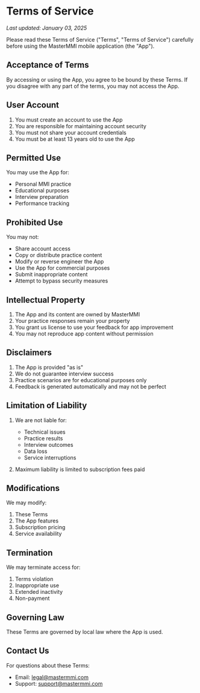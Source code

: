 # Terms of Service

*Last updated: January 03, 2025*

Please read these Terms of Service ("Terms", "Terms of Service") carefully before using the MasterMMI mobile application (the "App").

## Acceptance of Terms

By accessing or using the App, you agree to be bound by these Terms. If you disagree with any part of the terms, you may not access the App.

## User Account

1. You must create an account to use the App
2. You are responsible for maintaining account security
3. You must not share your account credentials
4. You must be at least 13 years old to use the App

## Permitted Use

You may use the App for:
- Personal MMI practice
- Educational purposes
- Interview preparation
- Performance tracking

## Prohibited Use

You may not:
- Share account access
- Copy or distribute practice content
- Modify or reverse engineer the App
- Use the App for commercial purposes
- Submit inappropriate content
- Attempt to bypass security measures

## Intellectual Property

1. The App and its content are owned by MasterMMI
2. Your practice responses remain your property
3. You grant us license to use your feedback for app improvement
4. You may not reproduce app content without permission

## Disclaimers

1. The App is provided "as is"
2. We do not guarantee interview success
3. Practice scenarios are for educational purposes only
4. Feedback is generated automatically and may not be perfect

## Limitation of Liability

1. We are not liable for:
   - Technical issues
   - Practice results
   - Interview outcomes
   - Data loss
   - Service interruptions

2. Maximum liability is limited to subscription fees paid

## Modifications

We may modify:
1. These Terms
2. The App features
3. Subscription pricing
4. Service availability

## Termination

We may terminate access for:
1. Terms violation
2. Inappropriate use
3. Extended inactivity
4. Non-payment

## Governing Law

These Terms are governed by local law where the App is used.

## Contact Us

For questions about these Terms:
- Email: legal@mastermmi.com
- Support: support@mastermmi.com
